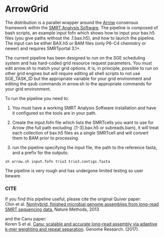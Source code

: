 # ArrowGrid

The distribution is a parallel wrapper around the [Arrow](http://github.com/PacificBiosciences/GenomicConsensus/) consensus framework within the [SMRT Analysis Software](http://github.com/PacificBiosciences/SMRT-Analysis). The pipeline is composed of bash scripts, an example input fofn which shows how to input your bax.h5 files (you give paths without the .1.bax.h5), and how to launch the pipeline. The input can be either BAX.h5 or BAM files (only P6-C4 chemistry or newer) and requires SMRTportal 3.1+.

The current pipeline has been designed to run on the SGE scheduling system and has hard-coded grid resource request parameters. You must edit arrow.sh to match your grid options. It is, in principle, possible to run on other grid engines but will require editing all shell scripts to not use SGE_TASK_ID but the appropriate variable for your grid environment and editing the qsub commands in arrow.sh to the appropriate commands for your grid environment.

To run the pipeline you need to:

1. You must have a working SMRT Analysis Software installation and have it configured so the tools are in your path.

2. Create the input.fofn file which lists the SMRTcells you want to use for Arrow (the full path excluding .[1-3].bax.h5 or subreads.bam), it will treat each collection of bax.h5 files as a single SMRTcell and will convert them to BAM prior to processing.

3. run the pipeline specifying the input file, the path to the reference fasta, and a prefix for the outputs:

```
sh arrow.sh input.fofn trio3 trio3.contigs.fasta
```

The pipeline is very rough and has undergone limited testing so user beware.

### CITE
If you find this pipeline useful, please cite the original Quiver paper:<br>
Chin et al. [Nonhybrid, finished microbial genome assemblies from long-read SMRT sequencing data.](http://www.nature.com/nmeth/journal/v10/n6/full/nmeth.2474.html) Nature Methods, 2013

and the Canu paper:<br>
Koren S et al. [Canu: scalable and accurate long-read assembly via adaptive k-mer weighting and repeat separation](https://doi.org/10.1101/gr.215087.116). Genome Research. (2017).
